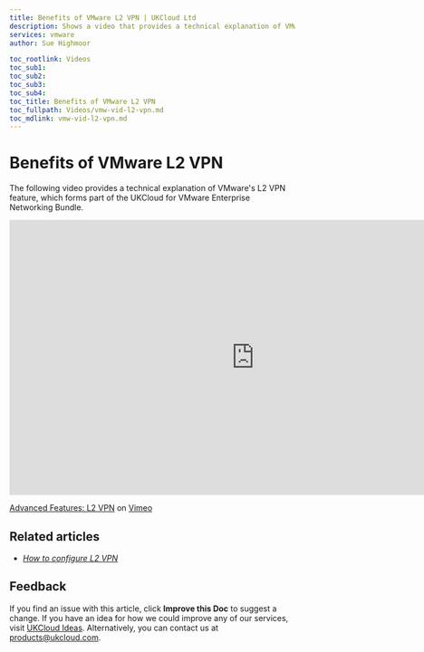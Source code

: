 ```yaml
---
title: Benefits of VMware L2 VPN | UKCloud Ltd
description: Shows a video that provides a technical explanation of VMware's L2 VPN feature
services: vmware
author: Sue Highmoor

toc_rootlink: Videos
toc_sub1: 
toc_sub2:
toc_sub3:
toc_sub4:
toc_title: Benefits of VMware L2 VPN
toc_fullpath: Videos/vmw-vid-l2-vpn.md
toc_mdlink: vmw-vid-l2-vpn.md
---
```


# Benefits of VMware L2 VPN

The following video provides a technical explanation of VMware's L2 VPN feature, which forms part of the UKCloud for VMware Enterprise Networking Bundle.

<iframe src="https://player.vimeo.com/video/323161271" width="864" height="486" frameborder="0" webkitallowfullscreen mozallowfullscreen allowfullscreen></iframe>

[Advanced Features: L2 VPN](https://vimeo.com/323161271) on [Vimeo](https://vimeo.com/ukcloud)

## Related articles

- [*How to configure L2 VPN*](vmw-how-configure-l2-vpn.md)

## Feedback

If you find an issue with this article, click **Improve this Doc** to suggest a change. If you have an idea for how we could improve any of our services, visit [UKCloud Ideas](https://ideas.ukcloud.com). Alternatively, you can contact us at <products@ukcloud.com>.
